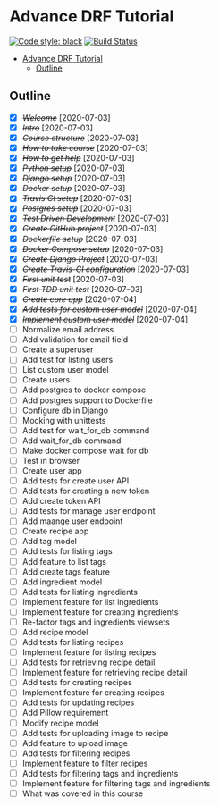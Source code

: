 # Advance DRF Tutorial

[![Code style: black](https://img.shields.io/badge/code%20style-black-000000.svg)](https://github.com/psf/black)
[![Build Status](https://travis-ci.com/cesarnml/recipe-app-api.svg?branch=master)](https://travis-ci.com/cesarnml/recipe-app-api)

<!-- TOC -->

- [Advance DRF Tutorial](#advance-drf-tutorial)
  - [Outline](#outline)

<!-- /TOC -->

## Outline

- [x] ~~_Welcome_~~ [2020-07-03]
- [x] ~~_Intro_~~ [2020-07-03]
- [x] ~~_Course structure_~~ [2020-07-03]
- [x] ~~_How to take course_~~ [2020-07-03]
- [x] ~~_How to get help_~~ [2020-07-03]
- [x] ~~_Python setup_~~ [2020-07-03]
- [x] ~~_Django setup_~~ [2020-07-03]
- [x] ~~_Docker setup_~~ [2020-07-03]
- [x] ~~_Travis CI setup_~~ [2020-07-03]
- [x] ~~_Postgres setup_~~ [2020-07-03]
- [x] ~~_Test Driven Development_~~ [2020-07-03]
- [x] ~~_Create GitHub project_~~ [2020-07-03]
- [x] ~~_Dockerfile setup_~~ [2020-07-03]
- [x] ~~_Docker Compose setup_~~ [2020-07-03]
- [x] ~~_Create Django Project_~~ [2020-07-03]
- [x] ~~_Create Travis-CI configuration_~~ [2020-07-03]
- [x] ~~_First unit test_~~ [2020-07-03]
- [x] ~~_First TDD unit test_~~ [2020-07-03]
- [x] ~~_Create core app_~~ [2020-07-04]
- [x] ~~_Add tests for custom user model_~~ [2020-07-04]
- [x] ~~_Implement custom user model_~~ [2020-07-04]
- [ ] Normalize email address
- [ ] Add validation for email field
- [ ] Create a superuser
- [ ] Add test for listing users
- [ ] List custom user model
- [ ] Create users
- [ ] Add postgres to docker compose
- [ ] Add postgres support to Dockerfile
- [ ] Configure db in Django
- [ ] Mocking with unittests
- [ ] Add test for wait_for_db command
- [ ] Add wait_for_db command
- [ ] Make docker compose wait for db
- [ ] Test in browser
- [ ] Create user app
- [ ] Add tests for create user API
- [ ] Add tests for creating a new token
- [ ] Add create token API
- [ ] Add tests for manage user endpoint
- [ ] Add maange user endpoint
- [ ] Create recipe app
- [ ] Add tag model
- [ ] Add tests for listing tags
- [ ] Add feature to list tags
- [ ] Add create tags feature
- [ ] Add ingredient model
- [ ] Add tests for listing ingredients
- [ ] Implement feature for list ingredients
- [ ] Implement feature for creating ingredients
- [ ] Re-factor tags and ingredients viewsets
- [ ] Add recipe model
- [ ] Add tests for listing recipes
- [ ] Implement feature for listing recipes
- [ ] Add tests for retrieving recipe detail
- [ ] Implement feature for retrieving recipe detail
- [ ] Add tests for creating recipes
- [ ] Implement feature for creating recipes
- [ ] Add tests for updating recipes
- [ ] Add Pillow requirement
- [ ] Modify recipe model
- [ ] Add tests for uploading image to recipe
- [ ] Add feature to upload image
- [ ] Add tests for filtering recipes
- [ ] Implement feature to filter recipes
- [ ] Add tests for filtering tags and ingredients
- [ ] Implement feature for filtering tags and ingredients
- [ ] What was covered in this course
